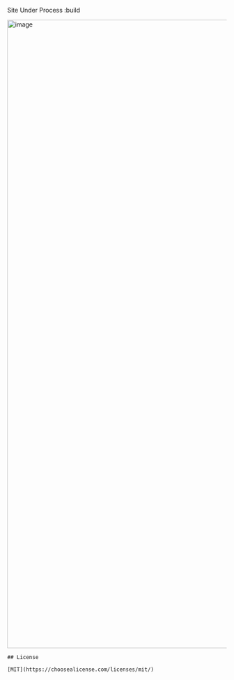 
Site Under Process :build



<img width="1440" alt="image" src="https://user-images.githubusercontent.com/66947064/215591807-8dc7472f-b771-494f-9245-6a117b45719f.png">





```
## License

[MIT](https://choosealicense.com/licenses/mit/)
